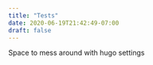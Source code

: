 ```yaml
---
title: "Tests"
date: 2020-06-19T21:42:49-07:00
draft: false
---
```


Space to mess around with hugo settings
